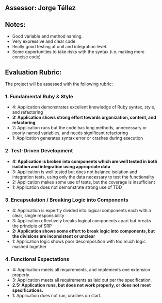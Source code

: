 ## Assessor: Jorge Téllez

## Notes:

* Good variable and method naming.
* Very expressive and clear code.
* Really good testing at unit and integration level.
* Some opportunities to take risks with the syntax (i.e. making more concise code)

## Evaluation Rubric:

The project will be assessed with the following rubric:

### 1. Fundamental Ruby & Style

*   4:  Application demonstrates excellent knowledge of Ruby syntax, style, and refactoring
*   **3:  Application shows strong effort towards organization, content, and refactoring**
*   2:  Application runs but the code has long methods, unnecessary or poorly named variables, and needs significant refactoring
*   1:  Application generates syntax error or crashes during execution

### 2. Test-Driven Development

*   **4: Application is broken into components which are well tested in both isolation and integration using appropriate data**
*   3: Application is well tested but does not balance isolation and integration tests, using only the data necessary to test the functionality
*   2: Application makes some use of tests, but the coverage is insufficient
*   1: Application does not demonstrate strong use of TDD

### 3. Encapsulation / Breaking Logic into Components

*   4: Application is expertly divided into logical components each with a clear, single responsibility
*   3: Application effectively breaks logical components apart but breaks the principle of SRP
*   **2: Application shows some effort to break logic into components, but the divisions are inconsistent or unclear**
*   1: Application logic shows poor decomposition with too much logic mashed together

### 4. Functional Expectations

*   4: Application meets all requirements, and implements one extension properly.
*   3: Application meets all requirements as laid out per the specification.
*   **2.5: Application runs, but does not work properly, or does not meet specifications.**
*   1: Application does not run, crashes on start.
